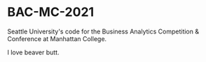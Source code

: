 # BAC-MC-2021
Seattle University's code for the Business Analytics Competition &amp; Conference at Manhattan College.

I love beaver butt.